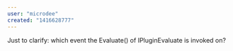 ```yaml
---
user: "microdee"
created: "1416628777"
---
```


Just to clarify: which event the Evaluate() of IPluginEvaluate is invoked on?
